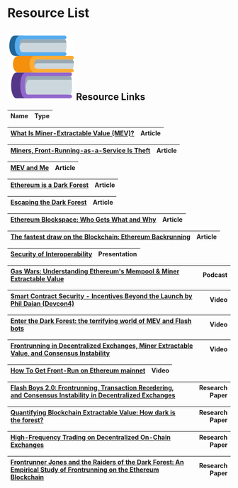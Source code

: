 # Resource  List

## ![](.gitbook/assets/image%20%282%29.png) **Resource Links**

| Name | **Type** |
| :--- | ---: |


| [**What Is Miner-Extractable Value \(MEV\)?** ](https://blog.chain.link/what-is-miner-extractable-value-mev/) | Article |
| :--- | ---: |


| [**Miners, Front-Running-as-a-Service Is Theft** ](https://www.coindesk.com/miners-front-running-service-theft) | Article |
| :--- | ---: |


| [**MEV and Me** ](https://research.paradigm.xyz/MEV) | Article |
| :--- | ---: |


| [**Ethereum is a Dark Forest** ](https://medium.com/@danrobinson/ethereum-is-a-dark-forest-ecc5f0505dff) | Article |
| :--- | ---: |


| [**Escaping the Dark Forest** ](https://samczsun.com/escaping-the-dark-forest/) | Article |
| :--- | ---: |


| [**Ethereum Blockspace: Who Gets What and Why** ](https://www.aniccaresearch.tech/blog/ethereum-blockspace-who-gets-what-and-why) | Article |
| :--- | ---: |


| [**The fastest draw on the Blockchain: Ethereum Backrunning** ](https://amanusk.medium.com/the-fastest-draw-on-the-blockchain-bzrx-example-6bd19fabdbe1) | Article |
| :--- | ---: |


| [**Security of Interoperability** ](https://docs.google.com/presentation/d/1oZcp2a1fQUdJSVAOrkXSZKr9f4h_Ll66ZUPtrd1e8cc/edit#slide=id.gcddc79164f_1_3) | Presentation |
| :--- | ---: |


| [**Gas Wars: Understanding Ethereum's Mempool & Miner Extractable Value** ](https://open.spotify.com/episode/3JNtMt7oouY5aXMmg7jh8w?si=z84j02J6Q2mIOnDrCJUQHQ) | Podcast |
| :--- | ---: |


| [**Smart Contract Security - Incentives Beyond the Launch by Phil Daian \(Devcon4\)** ](https://www.youtube.com/watch?v=i-oWE8hg6-0&ab_channel=EthereumFoundation) | Video |
| :--- | ---: |


| [**Enter the Dark Forest: the terrifying world of MEV and Flash bots** ](https://www.youtube.com/watch?time_continue=943&v=Wd0at2Pu6xY&feature=emb_logo&ab_channel=TheDefiant) | Video |
| :--- | ---: |


| [**Frontrunning in Decentralized Exchanges, Miner Extractable Value, and Consensus Instability** ](https://www.youtube.com/watch?v=vR1v7AQ8i3k&ab_channel=IEEESymposiumonSecurityandPrivacy) | Video |
| :--- | ---: |


| [**How To Get Front-Run on Ethereum mainnet** ](https://www.youtube.com/watch?v=UZ-NNd6yjFM&ab_channel=ScottBigelow) | Video |
| :--- | ---: |


| [**Flash Boys 2.0: Frontrunning, Transaction Reordering, and Consensus Instability in Decentralized Exchanges** ](https://arxiv.org/abs/1904.05234) | Research Paper |
| :--- | ---: |


| [**Quantifying Blockchain Extractable Value: How dark is the forest?** ](https://arxiv.org/abs/2101.05511) | Research Paper |
| :--- | ---: |


| [**High-Frequency Trading on Decentralized On-Chain Exchanges** ](https://arxiv.org/abs/2009.14021) | Research Paper |
| :--- | ---: |


| [**Frontrunner Jones and the Raiders of the Dark Forest: An Empirical Study of Frontrunning on the Ethereum Blockchain** ](https://arxiv.org/abs/2102.03347) | Research Paper |
| :--- | ---: |


